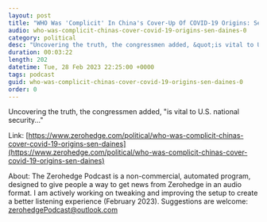 ```yaml
---
layout: post
title: "WHO Was 'Complicit' In China's Cover-Up Of COVID-19 Origins: Sen. Daines"
audio: who-was-complicit-chinas-cover-covid-19-origins-sen-daines-0
category: political
desc: "Uncovering the truth, the congressmen added, &quot;is vital to U.S. national security...&quot;"
duration: 00:03:22
length: 202
datetime: Tue, 28 Feb 2023 22:25:00 +0000
tags: podcast
guid: who-was-complicit-chinas-cover-covid-19-origins-sen-daines-0
order: 0
---
```

Uncovering the truth, the congressmen added, &quot;is vital to U.S. national security...&quot;

Link: [https://www.zerohedge.com/political/who-was-complicit-chinas-cover-covid-19-origins-sen-daines](https://www.zerohedge.com/political/who-was-complicit-chinas-cover-covid-19-origins-sen-daines)

About: The Zerohedge Podcast is a non-commercial, automated program, designed to give people a way to get news from Zerohedge in an audio format.  I am actively working on tweaking and improving the setup to create a better listening experience (February 2023).  Suggestions are welcome: [zerohedgePodcast@outlook.com](mailto:zerohedgePodcast@outlook.com)